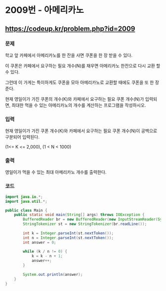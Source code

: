 # 2009번 - 아메리카노

## https://codeup.kr/problem.php?id=2009

### 문제

학교 앞 카페에서 아메리카노를 한 잔을 사면 쿠폰을 한 장 받을 수 있다.

이 쿠폰은 카페에서 요구하는 필요 개수(N)를 채우면 아메리카노 한잔으로 다시 교환 할 수 있다.

그런데 이 가게는 특이하게도 쿠폰을 모아 아메리카노로 교환할 때에도 쿠폰을 또 한 장 준다.

현재 영일이가 가진 쿠폰의 개수(K)와 카페에서 요구하는 필요 쿠폰 개수(N)가 입력되면, 최대한 먹을 수 있는 아메리카노의 개수를 계산하는 프로그램을 작성하시오.

### 입력

현재 영일이가 가진 쿠폰 개수(K)와 카페에서 요구하는 필요 쿠폰 개수(N)이 공백으로 구분되어 입력된다.

(1<= K <= 2,000), (1 < N < 1000)

### 출력

영일이가 먹을 수 있는 최대 아메리카노 개수를 출력한다.

### 코드

``` java
import java.io.*;
import java.util.*;

public class Main {
	public static void main(String[] args) throws IOException {
		BufferedReader br = new BufferedReader(new InputStreamReader(System.in));
		StringTokenizer st = new StringTokenizer(br.readLine());
		
		int k = Integer.parseInt(st.nextToken());
		int n = Integer.parseInt(st.nextToken());
		int answer = 0;
		
		while (k / n != 0) {
			k = k - n + 1;
			answer++;
		}
		
		System.out.println(answer);
	}
}
```
